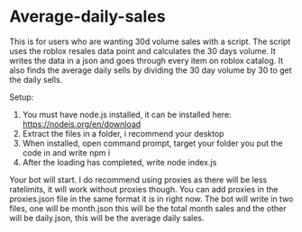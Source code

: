 # Average-daily-sales
This is for users who are wanting 30d volume sales with a script. The script uses the roblox resales data point and calculates the 30 days volume. It writes the data in a json and goes through every item on roblox catalog. It also finds the average daily sells by dividing the 30 day volume by 30 to get the daily sells.


Setup:
1. You must have node.js installed, it can be installed here: https://nodejs.org/en/download
2. Extract the files in a folder, i recommend your desktop
3. When installed, open command prompt, target your folder you put the code in and write npm i
4. After the loading has completed, write node index.js

Your bot will start.
I do recommend using proxies as there will be less ratelimits, it will work without proxies though. You can add proxies in the proxies.json file in the same format it is in right now.
The bot will write in two files, one will be month.json this will be the total month sales and the other will be daily.json, this will be the average daily sales.
